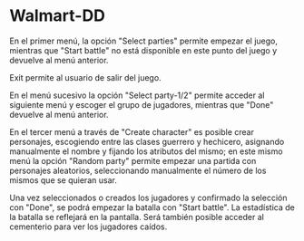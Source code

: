 # Walmart-DD

En el primer menú, la opción "Select parties" permite empezar el juego, 
mientras que "Start battle" no está disponible en este punto del juego 
y devuelve al menú anterior. 

Exit permite al usuario de salir del juego.

En el menú sucesivo la opción "Select party-1/2" 
permite acceder al siguiente menú y escoger el grupo de jugadores, 
mientras que "Done" devuelve al menú anterior.

En el tercer menú a través de "Create character" es posible crear 
personajes, escogiendo entre las clases guerrero y hechicero, 
asignando manualmente el nombre y fijando los atributos del mismo; 
en este mismo menú la opción "Random party" permite empezar una 
partida con personajes aleatorios, seleccionando manualmente el 
número de los mismos que se quieran usar.

Una vez seleccionados o creados los jugadores y confirmado la 
selección con "Done", se podrá empezar la batalla con "Start battle".
La estadística de la batalla se reflejará en la pantalla. 
Será también posible acceder al cementerio para ver los jugadores caídos.


